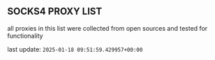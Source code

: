 ## SOCKS4 PROXY LIST

all proxies in this list were collected from open sources and tested for functionality

last update: `2025-01-18 09:51:59.429957+00:00`